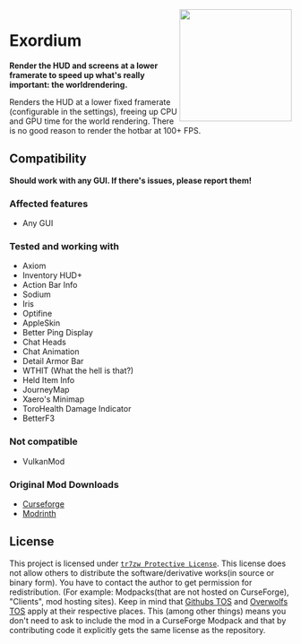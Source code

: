 <img src="https://raw.githubusercontent.com/tr7zw/Exordium/1.19/Shared/src/main/resources/assets/exordium/icon.png" align="right" width=200>

# Exordium

__Render the HUD and screens at a lower framerate to speed up what's really important: the worldrendering.__

Renders the HUD at a lower fixed framerate (configurable in the settings), freeing up CPU and GPU time for the world rendering. There is no good reason to render the hotbar at 100+ FPS.

## Compatibility

__Should work with any GUI. If there's issues, please report them!__

### Affected features

- Any GUI

### Tested and working with

- Axiom
- Inventory HUD+
- Action Bar Info
- Sodium
- Iris
- Optifine
- AppleSkin
- Better Ping Display
- Chat Heads
- Chat Animation
- Detail Armor Bar
- WTHIT (What the hell is that?)
- Held Item Info
- JourneyMap
- Xaero's Minimap
- ToroHealth Damage Indicator
- BetterF3

### Not compatible

- VulkanMod

### Original Mod Downloads
- [Curseforge](https://www.curseforge.com/minecraft/mc-mods/exordium)
- [Modrinth](https://modrinth.com/mod/exordium)

## License

This project is licensed under [``tr7zw Protective License``](LICENSE).
This license does not allow others to distribute the software/derivative works(in source or binary form).
You have to contact the author to get permission for redistribution. (For example: Modpacks(that are not hosted on CurseForge), "Clients", mod hosting sites).
Keep in mind that [Githubs TOS](https://docs.github.com/en/github/site-policy/github-terms-of-service#d-user-generated-content) and [Overwolfs TOS](https://www.overwolf.com/legal/terms/) apply at their respective places. This (among other things) means you don't need to ask to include the mod in a CurseForge Modpack and that by contributing code it explicitly gets the same license as the repository.

